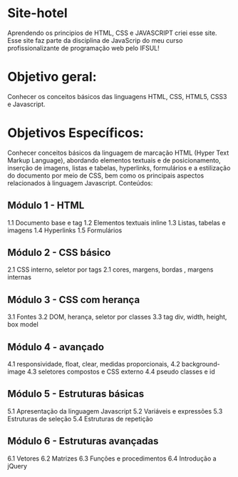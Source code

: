 # Site-hotel
Aprendendo os principios de HTML, CSS e JAVASCRIPT criei esse site. Esse site faz parte da disciplina de JavaScrip do meu curso profissionalizante de programação web pelo IFSUL!

# Objetivo geral:
Conhecer os conceitos básicos das linguagens HTML, CSS, HTML5, CSS3 e Javascript.

# Objetivos Específicos:
Conhecer conceitos básicos da linguagem de marcação HTML (Hyper Text Markup Language),
abordando elementos textuais e de posicionamento, inserção de imagens, listas e tabelas,
hyperlinks, formulários e a estilização do documento por meio de CSS, bem como os principais
aspectos relacionados à linguagem Javascript.
Conteúdos:

## Módulo 1 - HTML
1.1 Documento base e tag
1.2 Elementos textuais inline
1.3 Listas, tabelas e imagens
1.4 Hyperlinks
1.5 Formulários
## Módulo 2 - CSS básico
2.1 CSS interno, seletor por tags
2.1 cores, margens, bordas , margens internas
## Módulo 3 - CSS com herança
3.1 Fontes
3.2 DOM, herança, seletor por classes
3.3 tag div, width, height, box model
## Módulo 4 - avançado
4.1 responsividade, float, clear, medidas proporcionais,
4.2 background-image
4.3 seletores compostos e CSS externo
4.4 pseudo classes e id
## Módulo 5 - Estruturas básicas
5.1 Apresentação da linguagem Javascript
5.2 Variáveis e expressões
5.3 Estruturas de seleção
5.4 Estruturas de repetição
## Módulo 6 - Estruturas avançadas
6.1 Vetores
6.2 Matrizes
6.3 Funções e procedimentos
6.4 Introdução a jQuery
